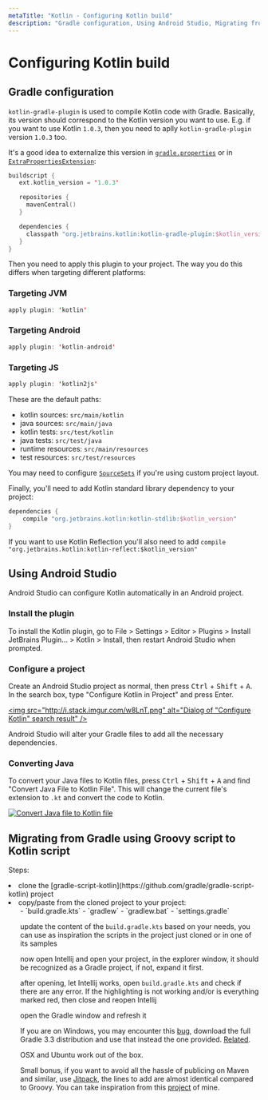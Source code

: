 ```yaml
---
metaTitle: "Kotlin - Configuring Kotlin build"
description: "Gradle configuration, Using Android Studio, Migrating from Gradle using Groovy script to Kotlin script"
---
```


# Configuring Kotlin build



## Gradle configuration


`kotlin-gradle-plugin` is used to compile Kotlin code with Gradle. Basically, its version should correspond to the Kotlin version you want to use. E.g. if you want to use Kotlin `1.0.3`, then you need to aplly `kotlin-gradle-plugin` version `1.0.3` too.

It's a good idea to externalize this version in [`gradle.properties`](https://docs.gradle.org/current/userguide/build_environment.html#sec:gradle_configuration_properties) or in [`ExtraPropertiesExtension`](https://docs.gradle.org/current/dsl/org.gradle.api.plugins.ExtraPropertiesExtension.html):

```kotlin
buildscript {
   ext.kotlin_version = '1.0.3'

   repositories {
     mavenCentral()
   }

   dependencies {
     classpath "org.jetbrains.kotlin:kotlin-gradle-plugin:$kotlin_version"
   }
}

```

Then you need to apply this plugin to your project. The way you do this differs when targeting different platforms:

### Targeting JVM

```kotlin
apply plugin: 'kotlin'

```

### Targeting Android

```kotlin
apply plugin: 'kotlin-android'

```

### Targeting JS

```kotlin
apply plugin: 'kotlin2js'

```

These are the default paths:

- kotlin sources: `src/main/kotlin`
- java sources: `src/main/java`
- kotlin tests: `src/test/kotlin`
- java tests: `src/test/java`
- runtime resources: `src/main/resources`
- test resources: `src/test/resources`

You may need to configure [`SourceSets`](https://docs.gradle.org/current/dsl/org.gradle.api.tasks.SourceSet.html) if you're using custom project layout.

Finally, you'll need to add Kotlin standard library dependency to your project:

```kotlin
dependencies {
    compile "org.jetbrains.kotlin:kotlin-stdlib:$kotlin_version"
}

```

If you want to use Kotlin Reflection you'll also need to add `compile "org.jetbrains.kotlin:kotlin-reflect:$kotlin_version"`



## Using Android Studio


Android Studio can configure Kotlin automatically in an Android project.

### Install the plugin

To install the Kotlin plugin, go to File > Settings > Editor > Plugins > Install JetBrains Plugin... > Kotlin > Install, then restart Android Studio when prompted.

### Configure a project

Create an Android Studio project as normal, then press <kbd>Ctrl</kbd> + <kbd>Shift</kbd> + <kbd>A</kbd>. In the search box, type "Configure Kotlin in Project" and press Enter.

[<img src="http://i.stack.imgur.com/w8LnT.png" alt="Dialog of "Configure Kotlin" search result" />](http://i.stack.imgur.com/w8LnT.png)

Android Studio will alter your Gradle files to add all the necessary dependencies.

### Converting Java

To convert your Java files to Kotlin files, press <kbd>Ctrl</kbd> + <kbd>Shift</kbd> + <kbd>A</kbd> and find "Convert Java File to Kotlin File". This will change the current file's extension to `.kt` and convert the code to Kotlin.

[<img src="http://i.imgur.com/mIwlMyp.gif" alt="Convert Java file to Kotlin file" />](http://i.imgur.com/mIwlMyp.gif)



## Migrating from Gradle using Groovy script to Kotlin script


Steps:

<li>
clone the [gradle-script-kotlin](https://github.com/gradle/gradle-script-kotlin) project
</li>
<li>
copy/paste from the cloned project to your project:
<ul>
- `build.gradle.kts`
- `gradlew`
- `gradlew.bat`
- `settings.gradle`

update the content of the `build.gradle.kts` based on your needs, you can use as inspiration the scripts in the project just cloned or in one of its samples

now open Intellij and open your project, in the explorer window, it should be recognized as a Gradle project, if not, expand it first.

after opening, let Intellij works, open `build.gradle.kts` and check if there are any error. If the highlighting is not working and/or is everything marked red, then close and reopen Intellij

open the Gradle window and refresh it

If you are on Windows, you may encounter this [bug](https://github.com/gradle/gradle-script-kotlin/issues/220), download the full Gradle 3.3 distribution and use that instead the one provided. [Related](https://github.com/gradle/gradle-script-kotlin/issues/220).

OSX and Ubuntu work out of the box.

Small bonus, if you want to avoid all the hassle of publicing on Maven and similar, use [Jitpack](https://github.com/elect86/glm/blob/master/build.gradle.kts), the lines to add are almost identical compared to Groovy. You can take inspiration from this [project](https://github.com/elect86/glm/blob/master/build.gradle.kts) of mine.

